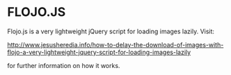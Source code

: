 FLOJO.JS
========

Flojo.js is a very lightweight jQuery script for loading images lazily. Visit:

http://www.jesusheredia.info/how-to-delay-the-download-of-images-with-flojo-a-very-lightweight-jquery-script-for-loading-images-lazily

for further information on how it works.
